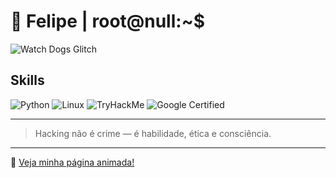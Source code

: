 
# 👾 Felipe | root@null:~$

![Watch Dogs Glitch](https://media.giphy.com/media/3o6Zt0KeEWX5wnXhXq/giphy.gif)

## Skills

![Python](https://img.shields.io/badge/Python-3670A0?style=for-the-badge&logo=python&logoColor=ffdd54)
![Linux](https://img.shields.io/badge/Linux-FCC624?style=for-the-badge&logo=linux&logoColor=black)
![TryHackMe](https://img.shields.io/badge/TryHackMe-FF6C37?style=for-the-badge&logo=tryhackme&logoColor=white)
![Google Certified](https://img.shields.io/badge/Google%20Certified-blue?style=for-the-badge&logo=google&logoColor=white)

---

> Hacking não é crime — é habilidade, ética e consciência.

---

🔗 [Veja minha página animada!](https://seu-usuario.github.io)
